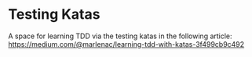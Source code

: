 # Testing Katas

A space for learning TDD via the testing katas in the following article: <https://medium.com/@marlenac/learning-tdd-with-katas-3f499cb9c492>